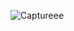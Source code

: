 ![Captureee](https://github.com/Abdullahkhan1121/abdullah_XML/assets/154437416/0b54640d-bde6-4497-95a9-babd5cf3ad9f)
